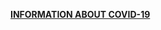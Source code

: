 [comment]: <> (Enter text below to display a message on all pages of the FSP website)
**[INFORMATION ABOUT COVID-19](info-covid-19.html)**
